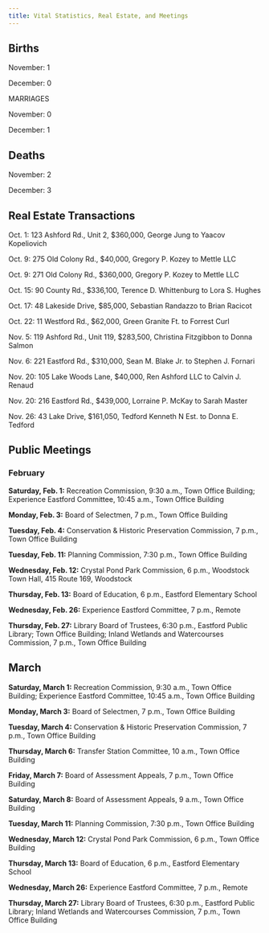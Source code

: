 ```yaml
---
title: Vital Statistics, Real Estate, and Meetings
---
```


## Births

November: 1

December: 0

MARRIAGES

November: 0

December: 1

## Deaths

November: 2

December: 3

## Real Estate Transactions

Oct. 1: 123 Ashford Rd., Unit 2, $360,000, George Jung to Yaacov
Kopeliovich

Oct. 9: 275 Old Colony Rd., $40,000, Gregory P. Kozey to Mettle LLC

Oct. 9: 271 Old Colony Rd., $360,000, Gregory P. Kozey to Mettle LLC

Oct. 15: 90 County Rd., $336,100, Terence D. Whittenburg to Lora S.
Hughes

Oct. 17: 48 Lakeside Drive, $85,000, Sebastian Randazzo to Brian
Racicot

Oct. 22: 11 Westford Rd., $62,000, Green Granite Ft. to Forrest Curl

Nov. 5: 119 Ashford Rd., Unit 119, $283,500, Christina Fitzgibbon to
Donna Salmon

Nov. 6: 221 Eastford Rd., $310,000, Sean M. Blake Jr. to Stephen J.
Fornari

Nov. 20: 105 Lake Woods Lane, $40,000, Ren Ashford LLC to Calvin J.
Renaud

Nov. 20: 216 Eastford Rd., $439,000, Lorraine P. McKay to Sarah Master

Nov. 26: 43 Lake Drive, $161,050, Tedford Kenneth N Est. to Donna E.
Tedford

## Public Meetings

### February

**Saturday, Feb. 1:** Recreation Commission, 9:30 a.m., Town Office
Building; Experience Eastford Committee, 10:45 a.m., Town Office
Building

**Monday, Feb. 3:** Board of Selectmen, 7 p.m., Town Office Building

**Tuesday, Feb. 4:** Conservation & Historic Preservation Commission, 7
p.m., Town Office Building

**Tuesday, Feb. 11:** Planning Commission, 7:30 p.m., Town Office
Building

**Wednesday, Feb. 12:** Crystal Pond Park Commission, 6 p.m., Woodstock
Town Hall, 415 Route 169, Woodstock

**Thursday, Feb. 13:** Board of Education, 6 p.m., Eastford Elementary
School

**Wednesday, Feb. 26:** Experience Eastford Committee, 7 p.m., Remote

**Thursday, Feb. 27:** Library Board of Trustees, 6:30 p.m., Eastford
Public Library; Town Office Building; Inland Wetlands and Watercourses
Commission, 7 p.m., Town Office Building

## March

**Saturday, March 1:** Recreation Commission, 9:30 a.m., Town Office
Building; Experience Eastford Committee, 10:45 a.m., Town Office
Building

**Monday, March 3:** Board of Selectmen, 7 p.m., Town Office Building

**Tuesday, March 4:** Conservation & Historic Preservation Commission, 7
p.m., Town Office Building

**Thursday, March 6:** Transfer Station Committee, 10 a.m., Town Office
Building

**Friday, March 7:** Board of Assessment Appeals, 7 p.m., Town Office
Building

**Saturday, March 8:** Board of Assessment Appeals, 9 a.m., Town Office
Building

**Tuesday, March 11:** Planning Commission, 7:30 p.m., Town Office
Building

**Wednesday, March 12:** Crystal Pond Park Commission, 6 p.m., Town
Office Building

**Thursday, March 13:** Board of Education, 6 p.m., Eastford Elementary
School

**Wednesday, March 26:** Experience Eastford Committee, 7 p.m., Remote

**Thursday, March 27:** Library Board of Trustees, 6:30 p.m., Eastford
Public Library; Inland Wetlands and Watercourses Commission, 7 p.m.,
Town Office Building

